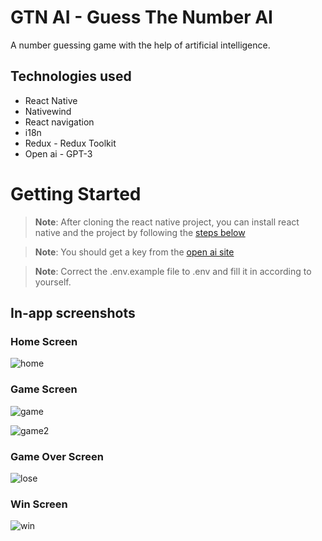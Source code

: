 # GTN AI - Guess The Number AI

A number guessing game with the help of artificial intelligence.

## Technologies used

-   React Native
-   Nativewind
-   React navigation
-   i18n
-   Redux - Redux Toolkit
-   Open ai - GPT-3

# Getting Started

> **Note**: After cloning the react native project, you can install react native and the project by following the [steps below](https://reactnative.dev/docs/set-up-your-environment?os=macos&platform=ios)

> **Note**: You should get a key from the [open ai site](https://help.openai.com/en/articles/4936850-where-do-i-find-my-openai-api-key)

> **Note**: Correct the .env.example file to .env and fill it in according to yourself.

## In-app screenshots

### Home Screen

![home](./screenshots/home.png)

### Game Screen

![game](./screenshots/game.png)

![game2](./screenshots/game2.png)

### Game Over Screen

![lose](./screenshots/lose.png)

### Win Screen

![win](./screenshots/win.png)
